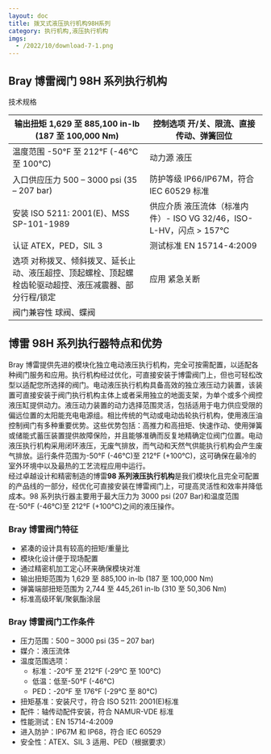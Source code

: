 ```yaml
---
layout: doc
title: 拨叉式液压执行机构98H系列
category: 执行机构,液压执行机构
imgs:
  - /2022/10/download-7-1.png
---
```


## Bray 博雷阀门 98H 系列执行机构

技术规格

| 输出扭矩 1,629 至 885,100 in-lb (187 至 100,000 Nm)                                                    | 控制选项 开/关、限流、直接传动、弹簧回位                            |
| ------------------------------------------------------------------------------------------------------ | ------------------------------------------------------------------- |
| 温度范围 \-50°F 至 212°F (-46°C 至 100°C)                                                              | 动力源 液压                                                         |
| 入口供应压力 500 – 3000 psi (35 – 207 bar)                                                             | 防护等级 IP66/IP67M，符合 IEC 60529 标准                            |
| 安装 ISO 5211: 2001(E)、MSS SP-101-1989                                                                | 供应介质 液压流体（标准内件）- ISO VG 32/46，ISO-L-HV，闪点 > 157°C |
| 认证 ATEX，PED，SIL 3                                                                                  | 测试标准 EN 15714-4:2009                                            |
| 选项 对称拨叉、倾斜拨叉、延长止动、液压超控、顶起螺栓、顶起螺栓齿轮驱动超控、液压减震器、部分行程/锁定 | 应用 紧急关断                                                       |
| 阀门兼容性 球阀、蝶阀                                                                                  |                                                                     |

## 博雷 98H 系列执行器特点和优势

Bray 博雷提供先进的模块化独立电动液压执行机构，完全可按需配置，以适配各种阀门服务和应用。执行机构经过优化，可直接安装于博雷阀门上，但也可轻松改型以适配您所选择的阀门。电动液压执行机构具备高效的独立液压动力装置，该装置可直接安装于阀门执行机构主体上或者采用独立的地面支架，为单个或多个阀控液压缸提供动力。液压动力装置的动力选择范围灵活，包括适用于电力供应受限的偏远位置的太阳能充电电源组。相比传统的气动或电动齿轮执行机构，使用液压油控制阀门有多种重要优势。这些优势包括：高推力和高扭矩、快速作动、使用弹簧或储能式蓄压装置提供故障保险，并且能够准确而反复地精确定位阀门位置。电动液压执行机构采用闭环液压，无废气排放，而气动和天然气供能执行机构会产生废气排放。运行条件范围为-50°F (-46°C)至 212°F (+100°C)，这可确保在最冷的室外环境中以及最热的工艺流程应用中运行。  
经过卓越设计和精密制造的博雷**98 系列液压执行机构**是我们模块化且完全可配置的产品线的一部分，经优化可直接安装在博雷阀门上，可提高灵活性和效率并降低成本。98 系列执行器主要用于最大压力为 3000 psi (207 Bar)和温度范围在-50°F (-46°C)至 212°F (+100°C)之间的液压操作。

### **Bray 博雷阀门**特征

- 紧凑的设计具有较高的扭矩/重量比
- 模块化设计便于现场配置
- 通过精密机加工定心环来确保模块对准
- 输出扭矩范围为 1,629 至 885,100 in-lb (187 至 100,000 Nm)
- 弹簧端部扭矩范围为 2,744 至 445,261 in-lb (310 至 50,306 Nm)
- 标准高级环氧/聚氨酯涂层

### **Bray 博雷阀门**工作条件

- 压力范围：500 – 3000 psi (35 – 207 bar)
- 媒介：液压流体
- 温度范围选项：
  - 标准：-20°F 至 212°F (-29°C 至 100°C)
  - 低温：低至-50°F (-46°C)
  - PED：-20°F 至 176°F (-29°C 至 80°C)
- 扭矩基准：安装尺寸，符合 ISO 5211: 2001(E)标准
- 配件：轴传动配件安装，符合 NAMUR-VDE 标准
- 性能测试：EN 15714-4:2009
- 进入防护：IP67M 和 IP68，符合 IEC 60529
- 安全性：ATEX、SIL 3 适用、PED（根据要求）
